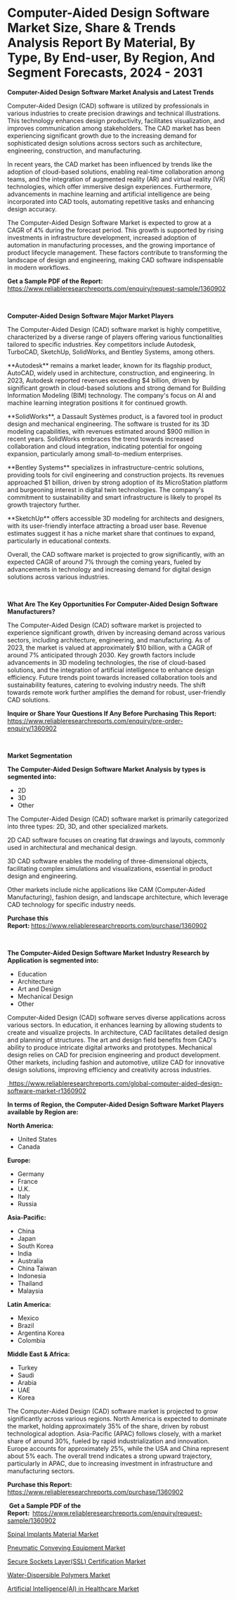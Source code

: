 <p><h1>Computer-Aided Design Software Market Size, Share & Trends Analysis Report By Material, By Type, By End-user, By Region, And Segment Forecasts, 2024 - 2031</h1></p><p><strong>Computer-Aided Design Software Market Analysis and Latest Trends</strong></p>
<p><p>Computer-Aided Design (CAD) software is utilized by professionals in various industries to create precision drawings and technical illustrations. This technology enhances design productivity, facilitates visualization, and improves communication among stakeholders. The CAD market has been experiencing significant growth due to the increasing demand for sophisticated design solutions across sectors such as architecture, engineering, construction, and manufacturing.</p><p>In recent years, the CAD market has been influenced by trends like the adoption of cloud-based solutions, enabling real-time collaboration among teams, and the integration of augmented reality (AR) and virtual reality (VR) technologies, which offer immersive design experiences. Furthermore, advancements in machine learning and artificial intelligence are being incorporated into CAD tools, automating repetitive tasks and enhancing design accuracy.</p><p>The Computer-Aided Design Software Market is expected to grow at a CAGR of 4% during the forecast period. This growth is supported by rising investments in infrastructure development, increased adoption of automation in manufacturing processes, and the growing importance of product lifecycle management. These factors contribute to transforming the landscape of design and engineering, making CAD software indispensable in modern workflows.</p></p>
<p><strong>Get a Sample PDF of the Report:&nbsp;</strong> <a href="https://www.reliableresearchreports.com/enquiry/request-sample/1360902">https://www.reliableresearchreports.com/enquiry/request-sample/1360902</a></p>
<p>&nbsp;</p>
<p><strong>Computer-Aided Design Software Major Market Players</strong></p>
<p><p>The Computer-Aided Design (CAD) software market is highly competitive, characterized by a diverse range of players offering various functionalities tailored to specific industries. Key competitors include Autodesk, TurboCAD, SketchUp, SolidWorks, and Bentley Systems, among others.</p><p>**Autodesk** remains a market leader, known for its flagship product, AutoCAD, widely used in architecture, construction, and engineering. In 2023, Autodesk reported revenues exceeding $4 billion, driven by significant growth in cloud-based solutions and strong demand for Building Information Modeling (BIM) technology. The company's focus on AI and machine learning integration positions it for continued growth.</p><p>**SolidWorks**, a Dassault Systèmes product, is a favored tool in product design and mechanical engineering. The software is trusted for its 3D modeling capabilities, with revenues estimated around $900 million in recent years. SolidWorks embraces the trend towards increased collaboration and cloud integration, indicating potential for ongoing expansion, particularly among small-to-medium enterprises.</p><p>**Bentley Systems** specializes in infrastructure-centric solutions, providing tools for civil engineering and construction projects. Its revenues approached $1 billion, driven by strong adoption of its MicroStation platform and burgeoning interest in digital twin technologies. The company's commitment to sustainability and smart infrastructure is likely to propel its growth trajectory further.</p><p>**SketchUp** offers accessible 3D modeling for architects and designers, with its user-friendly interface attracting a broad user base. Revenue estimates suggest it has a niche market share that continues to expand, particularly in educational contexts.</p><p>Overall, the CAD software market is projected to grow significantly, with an expected CAGR of around 7% through the coming years, fueled by advancements in technology and increasing demand for digital design solutions across various industries.</p></p>
<p>&nbsp;</p>
<p><strong>What Are The Key Opportunities For Computer-Aided Design Software Manufacturers?</strong></p>
<p><p>The Computer-Aided Design (CAD) software market is projected to experience significant growth, driven by increasing demand across various sectors, including architecture, engineering, and manufacturing. As of 2023, the market is valued at approximately $10 billion, with a CAGR of around 7% anticipated through 2030. Key growth factors include advancements in 3D modeling technologies, the rise of cloud-based solutions, and the integration of artificial intelligence to enhance design efficiency. Future trends point towards increased collaboration tools and sustainability features, catering to evolving industry needs. The shift towards remote work further amplifies the demand for robust, user-friendly CAD solutions.</p></p>
<p><strong>Inquire or Share Your Questions If Any Before Purchasing This Report:</strong> <a href="https://www.reliableresearchreports.com/enquiry/pre-order-enquiry/1360902">https://www.reliableresearchreports.com/enquiry/pre-order-enquiry/1360902</a></p>
<p>&nbsp;</p>
<p><strong>Market Segmentation</strong></p>
<p><strong>The Computer-Aided Design Software Market Analysis by types is segmented into:</strong></p>
<p><ul><li>2D</li><li>3D</li><li>Other</li></ul></p>
<p><p>The Computer-Aided Design (CAD) software market is primarily categorized into three types: 2D, 3D, and other specialized markets. </p><p>2D CAD software focuses on creating flat drawings and layouts, commonly used in architectural and mechanical design. </p><p>3D CAD software enables the modeling of three-dimensional objects, facilitating complex simulations and visualizations, essential in product design and engineering. </p><p>Other markets include niche applications like CAM (Computer-Aided Manufacturing), fashion design, and landscape architecture, which leverage CAD technology for specific industry needs.</p></p>
<p><strong>Purchase this Report:&nbsp;</strong><a href="https://www.reliableresearchreports.com/purchase/1360902">https://www.reliableresearchreports.com/purchase/1360902</a></p>
<p>&nbsp;</p>
<p><strong>The Computer-Aided Design Software Market Industry Research by Application is segmented into:</strong></p>
<p><ul><li>Education</li><li>Architecture</li><li>Art and Design</li><li>Mechanical Design</li><li>Other</li></ul></p>
<p><p>Computer-Aided Design (CAD) software serves diverse applications across various sectors. In education, it enhances learning by allowing students to create and visualize projects. In architecture, CAD facilitates detailed design and planning of structures. The art and design field benefits from CAD's ability to produce intricate digital artworks and prototypes. Mechanical design relies on CAD for precision engineering and product development. Other markets, including fashion and automotive, utilize CAD for innovative design solutions, improving efficiency and creativity across industries.</p></p>
<p><a href="https://www.reliableresearchreports.com/global-computer-aided-design-software-market-r1360902">&nbsp;https://www.reliableresearchreports.com/global-computer-aided-design-software-market-r1360902</a></p>
<p><strong>In terms of Region, the Computer-Aided Design Software Market Players available by Region are:</strong></p>
<p>
    <p> <strong> North America: </strong>
        <ul>
            <li>United States</li>
            <li>Canada</li>
        </ul>
        </p> 
    <p> <strong> Europe: </strong>
        <ul>
            <li>Germany</li>
            <li>France</li>
            <li>U.K.</li>
            <li>Italy</li>
            <li>Russia</li>
        </ul>
        </p> 
    <p> <strong> Asia-Pacific: </strong>
        <ul>
            <li>China</li>
            <li>Japan</li>
            <li>South Korea</li>
            <li>India</li>
            <li>Australia</li>
            <li>China Taiwan</li>
            <li>Indonesia</li>
            <li>Thailand</li>
            <li>Malaysia</li>
        </ul>
        </p> 
    <p> <strong> Latin America: </strong>
        <ul>
            <li>Mexico</li>
            <li>Brazil</li>
            <li>Argentina Korea</li>
            <li>Colombia</li>
        </ul>
        </p> 
    <p> <strong> Middle East & Africa: </strong>
        <ul>
            <li>Turkey</li>
            <li>Saudi</li>
            <li>Arabia</li>
            <li>UAE</li>
            <li>Korea</li>
        </ul>
    </p>
    </p>
<p><p>The Computer-Aided Design (CAD) software market is projected to grow significantly across various regions. North America is expected to dominate the market, holding approximately 35% of the share, driven by robust technological adoption. Asia-Pacific (APAC) follows closely, with a market share of around 30%, fueled by rapid industrialization and innovation. Europe accounts for approximately 25%, while the USA and China represent about 5% each. The overall trend indicates a strong upward trajectory, particularly in APAC, due to increasing investment in infrastructure and manufacturing sectors.</p></p>
<p><strong>Purchase this Report: </strong><a href="https://www.reliableresearchreports.com/purchase/1360902">https://www.reliableresearchreports.com/purchase/1360902</a></p>
<p>&nbsp;<strong>Get a Sample PDF of the Report:&nbsp;&nbsp;</strong><a href="https://www.reliableresearchreports.com/enquiry/request-sample/1360902">https://www.reliableresearchreports.com/enquiry/request-sample/1360902</a></p>
<p><strong></strong></p>
<p><p><a href="https://issuu.com/reportprime-2/docs/spinal-implants-material-market-siz_a02d90ef7fe40d">Spinal Implants Material Market</a></p><p><a href="https://www.linkedin.com/pulse/pneumatic-conveying-equipment-market-size-growth-trends-statistics-zu6uc?trackingId=PMbxJgH9SLaVl1DlXMgF9A%3D%3D">Pneumatic Conveying Equipment Market</a></p><p><a href="https://github.com/jordond5lezama/Market-Research-Report-List-1/blob/main/secure-sockets-layerssl-certification-market.md">Secure Sockets Layer(SSL) Certification Market</a></p><p><a href="https://issuu.com/reportprime-2/docs/water-dispersible-polymers-market-s_1aa66a9ecbe437">Water-Dispersible Polymers Market</a></p><p><a href="https://github.com/mharielmesa/Market-Research-Report-List-5/blob/main/artificial-intelligenceai-in-healthcare-market.md">Artificial Intelligence(AI) in Healthcare Market</a></p></p>